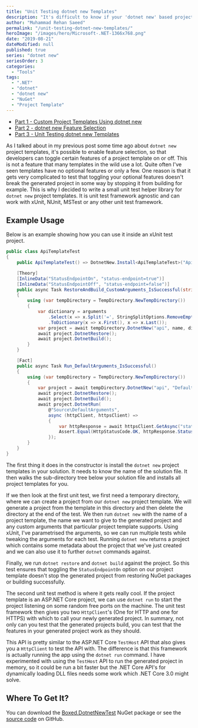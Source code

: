 ```yaml
---
title: "Unit Testing dotnet new Templates"
description: "It's difficult to know if your 'dotnet new' based project will work if they have lots of options, in this post I show how to unit test them."
author: "Muhammad Rehan Saeed"
permalink: "/unit-testing-dotnet-new-templates/"
heroImage: "/images/hero/Microsoft-.NET-1366x768.png"
date: "2019-08-21"
dateModified: null
published: true
series: "dotnet new"
seriesOrder: 3
categories:
  - "Tools"
tags:
  - ".NET"
  - "dotnet"
  - "dotnet new"
  - "NuGet"
  - "Project Template"
---
```


- [Part 1 - Custom Project Templates Using dotnet new](/custom-project-templates-using-dotnet-new/)
- [Part 2 - dotnet new Feature Selection](/dotnet-new-feature-selection/)
- [Part 3 - Unit Testing dotnet new Templates](/unit-testing-dotnet-new-templates/)

As I talked about in my previous post some time ago about `dotnet new` project templates, it's possible to enable feature selection, so that developers can toggle certain features of a project template on or off. This is not a feature that many templates in the wild use a lot. Quite often I've seen templates have no optional features or only a few. One reason is that it gets very complicated to test that toggling your optional features doesn't break the generated project in some way by stopping it from building for example. This is why I decided to write a small unit test helper library for `dotnet new` project templates. It is unit test framework agnostic and can work with xUnit, NUnit, MSTest or any other unit test framework.

## Example Usage

Below is an example showing how you can use it inside an xUnit test project.

```cs
public class ApiTemplateTest
{
    public ApiTemplateTest() => DotnetNew.Install<ApiTemplateTest>("ApiTemplate.sln").Wait();

    [Theory]
    [InlineData("StatusEndpointOn", "status-endpoint=true")]
    [InlineData("StatusEndpointOff", "status-endpoint=false")]
    public async Task RestoreAndBuild_CustomArguments_IsSuccessful(string name, params string[] arguments)
    {
        using (var tempDirectory = TempDirectory.NewTempDirectory())
        {
            var dictionary = arguments
                .Select(x => x.Split('=', StringSplitOptions.RemoveEmptyEntries))
                .ToDictionary(x => x.First(), x => x.Last());
            var project = await tempDirectory.DotnetNew("api", name, dictionary);
            await project.DotnetRestore();
            await project.DotnetBuild();
        }
    }

    [Fact]
    public async Task Run_DefaultArguments_IsSuccessful()
    {
        using (var tempDirectory = TempDirectory.NewTempDirectory())
        {
            var project = await tempDirectory.DotnetNew("api", "DefaultArguments");
            await project.DotnetRestore();
            await project.DotnetBuild();
            await project.DotnetRun(
                @"Source\DefaultArguments",
                async (httpClient, httpsClient) =>
                {
                    var httpResponse = await httpsClient.GetAsync("status");
                    Assert.Equal(HttpStatusCode.OK, httpResponse.StatusCode);
                });
        }
    }
}
```

The first thing it does in the constructor is install the `dotnet new` project templates in your solution. It needs to know the name of the solution file. It then walks the sub-directory tree below your solution file and installs all project templates for you.

If we then look at the first unit test, we first need a temporary directory, where we can create a project from our `dotnet new` project template. We will generate a project from the template in this directory and then delete the directory at the end of the test. We then run `dotnet new` with the name of a project template, the name we want to give to the generated project and any custom arguments that particular project template supports. Using xUnit, I've parametrised the arguments, so we can run multiple tests while tweaking the arguments for each test. Running `dotnet new` returns a project which contains some metadata about the project that we've just created and we can also use it to further `dotnet` commands against.

Finally, we run `dotnet restore` and `dotnet build` against the project. So this test ensures that toggling the `StatusEndpointOn` option on our project template doesn't stop the generated project from restoring NuGet packages or building successfully.

The second unit test method is where it gets really cool. If the project template is an ASP.NET Core project, we can use `dotnet run` to start the project listening on some random free ports on the machine. The unit test framework then gives you two `HttpClient`'s (One for HTTP and one for HTTPS) with which to call your newly generated project. In summary, not only can you test that the generated projects build, you can test that the features in your generated project work as they should.

This API is pretty similar to the ASP.NET Core `TestHost` API that also gives you a `HttpClient` to test the API with. The difference is that this framework is actually running the app using the `dotnet run` command. I have experimented with using the `TestHost` API to run the generated project in memory, so it could be run a bit faster but the .NET Core API's for dynamically loading DLL files needs some work which .NET Core 3.0 might solve.

## Where To Get It?

You can download the [Boxed.DotnetNewTest](https://www.nuget.org/packages/Boxed.DotnetNewTest/) NuGet package or see the [source code](https://github.com/Dotnet-Boxed/Framework#boxeddotnetnewtest) on GitHub.
